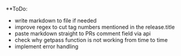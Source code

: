 **ToDo:

- write markdown to file if needed
- improve regex to cut tag numbers mentioned in the release.title
- paste markdown straight to PRs comment field via api
- check why getpass function is not working from time to time
- implement error handling